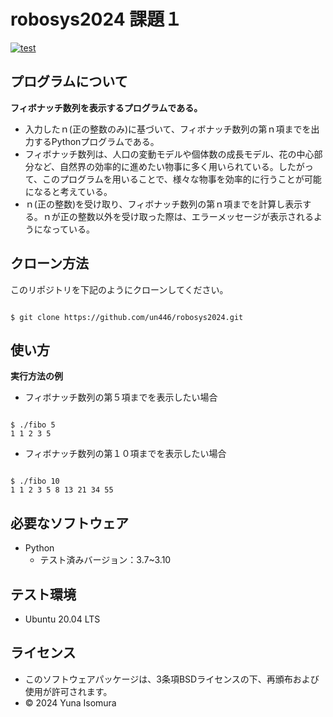 # robosys2024 課題１

[![test](https://github.com/un446/robosys2024/actions/workflows/test.yml/badge.svg)](https://github.com/un446/robosys2024/actions/workflows/test.yml)

## プログラムについて
**フィボナッチ数列を表示するプログラムである。**
- 入力したｎ(正の整数のみ)に基づいて、フィボナッチ数列の第ｎ項までを出力するPythonプログラムである。<br>
- フィボナッチ数列は、人口の変動モデルや個体数の成長モデル、花の中心部分など、自然界の効率的に進めたい物事に多く用いられている。したがって、このプログラムを用いることで、様々な物事を効率的に行うことが可能になると考えている。
- ｎ(正の整数)を受け取り、フィボナッチ数列の第ｎ項までを計算し表示する。ｎが正の整数以外を受け取った際は、エラーメッセージが表示されるようになっている。

## クローン方法

このリポジトリを下記のようにクローンしてください。

```

$ git clone https://github.com/un446/robosys2024.git
```

## 使い方
**実行方法の例**<br>
* フィボナッチ数列の第５項までを表示したい場合<br>

```

$ ./fibo 5
1 1 2 3 5
```

* フィボナッチ数列の第１０項までを表示したい場合<br>

```

$ ./fibo 10
1 1 2 3 5 8 13 21 34 55
```

## 必要なソフトウェア

- Python
  - テスト済みバージョン：3.7~3.10

## テスト環境

- Ubuntu 20.04 LTS

## ライセンス

* このソフトウェアパッケージは、3条項BSDライセンスの下、再頒布および使用が許可されます。
* © 2024 Yuna Isomura
